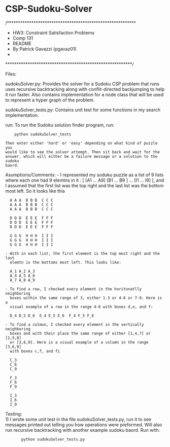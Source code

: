 # CSP-Sudoku-Solver

/**********************************************************
* HW3: Constraint Satisfaction Problems
* Comp 131
* README
* By Patrick Gavazzi (pgavaz01)
*
*********************************************************/


Files:

  sudokuSolver.py:
    Provides the solver for a Sudoku CSP problem that runs uses recursive 
    backtracking along with conflit-directed backjumping to help it run faster.
    Also contains implementation for a node class that will be used to 
    represent a hyper graph of the problem. 
    
  sudokuSolver_tests.py:
    Contains unit test for some functions in my search implementation.





run: 
    To run the Sudoku solution finder program, run:
    
        python sudokuSolver_tests
     
    Then enter either 'hard' or 'easy' depending on what kind of puzzle you
    would like to see the solver attempt. Then sit back and wait for the 
    answer, which will either be a failure message or a solution to the sudoku
    baord. 

     






Asumptions/Comments:
    - I represented my soduku puzzle as a list of 9 lists where each one had
      9 elemtns in it : [ [A1 ... A9] [B1 ... B9 ] ... [I1 ... I9] ], and I 
      assumed that the first list was the top right and the last list was the 
      bottom most left. So it looks like this
      
      A A A  B B B  C C C 
      A A A  B B B  C C C 
      A A A  B B B  C C C 
      
      D D D  E E E  F F F
      D D D  E E E  F F F
      D D D  E E E  F F F
      
      G G G  H H H  I I I
      G G G  H H H  I I I
      G G G  H H H  I I I
      
    - With in each list, the first element is the top most right and the last 
      elemtn is the bottoms most left. This looks like:
      
      A_1 A_2 A_3
      A_4 A_5 A_6
      A_7 A_8 A_9

    - To find a row, I checked every element in the horitonatlly neighboring
      boxes within the same range of 3, either 1-3 or 4-6 or 7-9. Here is a
      visual example of a row in the range 4-6 with boxes d,e, and f:
      
      D_4 D_5 D_6  E_4 E_5 E_6  F_4 F_5 F_6
      
    - To find a colmun, I checked every element in the vertically neighboring
      boxes and with their place the same range of either [1,4,7] or [2,5,8] 
      or [3,6,9]. Here is a visual example of a column in the range [3,6,9] 
      with boxes c,f, and fi
      
      C_3
      C_6
      C_9 
      
      F_3
      F_6
      F_9
      
      I_3
      I_6
      I_9


Testing:  
    1) I wrote some unit test in the file sudokuSolver_tests.py, run it 
       to see messages printed out telling you how operations were preformed. 
       Will also run recursive backtracking with another example sudoku baord.
       Run with:
       
           python sudokuSolver_tests.py
